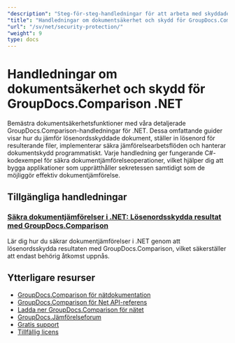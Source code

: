 ```yaml
---
"description": "Steg-för-steg-handledningar för att arbeta med skyddade dokument och implementera säkerhet i jämförelseresultat med GroupDocs.Comparison för .NET."
"title": "Handledningar om dokumentsäkerhet och skydd för GroupDocs.Comparison .NET"
"url": "/sv/net/security-protection/"
"weight": 9
type: docs
---
```

# Handledningar om dokumentsäkerhet och skydd för GroupDocs.Comparison .NET

Bemästra dokumentsäkerhetsfunktioner med våra detaljerade GroupDocs.Comparison-handledningar för .NET. Dessa omfattande guider visar hur du jämför lösenordsskyddade dokument, ställer in lösenord för resulterande filer, implementerar säkra jämförelsearbetsflöden och hanterar dokumentskydd programmatiskt. Varje handledning ger fungerande C#-kodexempel för säkra dokumentjämförelseoperationer, vilket hjälper dig att bygga applikationer som upprätthåller sekretessen samtidigt som de möjliggör effektiv dokumentjämförelse.

## Tillgängliga handledningar

### [Säkra dokumentjämförelser i .NET: Lösenordsskydda resultat med GroupDocs.Comparison](./secure-net-document-comparisons-password-protection/)
Lär dig hur du säkrar dokumentjämförelser i .NET genom att lösenordsskydda resultaten med GroupDocs.Comparison, vilket säkerställer att endast behörig åtkomst uppnås.

## Ytterligare resurser

- [GroupDocs.Comparison för nätdokumentation](https://docs.groupdocs.com/comparison/net/)
- [GroupDocs.Comparison för Net API-referens](https://reference.groupdocs.com/comparison/net/)
- [Ladda ner GroupDocs.Comparison för nätet](https://releases.groupdocs.com/comparison/net/)
- [GroupDocs.Jämförelseforum](https://forum.groupdocs.com/c/comparison)
- [Gratis support](https://forum.groupdocs.com/)
- [Tillfällig licens](https://purchase.groupdocs.com/temporary-license/)